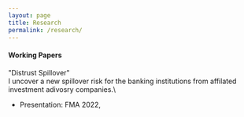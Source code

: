 ```yaml
---
layout: page
title: Research
permalink: /research/
---
```


#### **Working Papers** <br>
"Distrust Spillover"\
I uncover a new spillover risk for the banking institutions from affilated investment adivosry companies.\
* Presentation: FMA 2022, 

